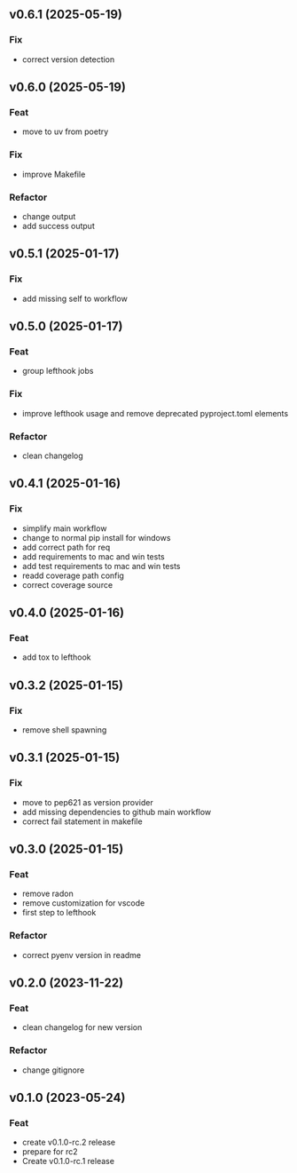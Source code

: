 ## v0.6.1 (2025-05-19)

### Fix

- correct version detection

## v0.6.0 (2025-05-19)

### Feat

- move to uv from poetry

### Fix

- improve Makefile

### Refactor

- change output
- add success output

## v0.5.1 (2025-01-17)

### Fix

- add missing self to workflow

## v0.5.0 (2025-01-17)

### Feat

- group lefthook jobs

### Fix

- improve lefthook usage and remove deprecated pyproject.toml elements

### Refactor

- clean changelog

## v0.4.1 (2025-01-16)

### Fix

- simplify main workflow
- change to normal pip install for windows
- add correct path for req
- add requirements to mac and win tests
- add test requirements to mac and win tests
- readd coverage path config
- correct coverage source

## v0.4.0 (2025-01-16)

### Feat

- add tox to lefthook

## v0.3.2 (2025-01-15)

### Fix

- remove shell spawning

## v0.3.1 (2025-01-15)

### Fix

- move to pep621 as version provider
- add missing dependencies to github main workflow
- correct fail statement in makefile

## v0.3.0 (2025-01-15)

### Feat

- remove radon
- remove customization for vscode
- first step to lefthook

### Refactor

- correct pyenv version in readme

## v0.2.0 (2023-11-22)

### Feat

- clean changelog for new version

### Refactor

- change gitignore

## v0.1.0 (2023-05-24)

### Feat

- create v0.1.0-rc.2 release
- prepare for rc2
- Create v0.1.0-rc.1 release
